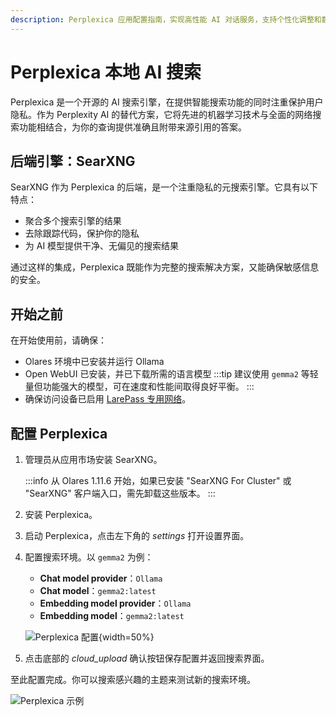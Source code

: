 ```yaml
---
description: Perplexica 应用配置指南，实现高性能 AI 对话服务，支持个性化调整和数据隐私保护。
---
```

# Perplexica 本地 AI 搜索

Perplexica 是一个开源的 AI 搜索引擎，在提供智能搜索功能的同时注重保护用户隐私。作为 Perplexity AI 的替代方案，它将先进的机器学习技术与全面的网络搜索功能相结合，为你的查询提供准确且附带来源引用的答案。

## 后端引擎：SearXNG
SearXNG 作为 Perplexica 的后端，是一个注重隐私的元搜索引擎。它具有以下特点：
* 聚合多个搜索引擎的结果
* 去除跟踪代码，保护你的隐私
* 为 AI 模型提供干净、无偏见的搜索结果

通过这样的集成，Perplexica 既能作为完整的搜索解决方案，又能确保敏感信息的安全。

## 开始之前
在开始使用前，请确保：
- Olares 环境中已安装并运行 Ollama
- Open WebUI 已安装，并已下载所需的语言模型
  :::tip
  建议使用 `gemma2` 等轻量但功能强大的模型，可在速度和性能间取得良好平衡。
  :::
- 确保访问设备已启用 [LarePass 专用网络](../manual/larepass/private-network.md#在-larepass-中启用专用网络)。

## 配置 Perplexica
1. 管理员从应用市场安装 SearXNG。
   
   :::info
  从 Olares 1.11.6 开始，如果已安装 "SearXNG For Cluster" 或 "SearXNG" 客户端入口，需先卸载这些版本。
  :::

2. 安装 Perplexica。
3. 启动 Perplexica，点击左下角的 <i class="material-symbols-outlined">settings</i> 打开设置界面。
4. 配置搜索环境。以 `gemma2` 为例：
    - **Chat model provider**：`Ollama`
    - **Chat model**：`gemma2:latest`
    - **Embedding model provider**：`Ollama`
    - **Embedding model**：`gemma2:latest`

    ![Perplexica 配置](/images/manual/use-cases/perplexica-configurations.png#bordered){width=50%}
5. 点击底部的 <i class="material-symbols-outlined">cloud_upload</i> 确认按钮保存配置并返回搜索界面。

至此配置完成。你可以搜索感兴趣的主题来测试新的搜索环境。

![Perplexica 示例](/images/manual/use-cases/perplexica-example-question.png#bordered)
